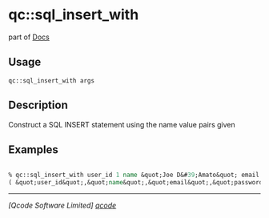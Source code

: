 qc::sql_insert_with
===================

part of [Docs](.)

Usage
-----
`qc::sql_insert_with args`

Description
-----------
Construct a SQL INSERT statement using the name value pairs given

Examples
--------
```tcl

% qc::sql_insert_with user_id 1 name &quot;Joe D&#39;Amato&quot; email joe@example.com password munroe
( &quot;user_id&quot;,&quot;name&quot;,&quot;email&quot;,&quot;password&quot; ) values ( 1,&#39;Joe D&#39;&#39;Amato&#39;,&#39;joe@example.com&#39;,&#39;munroe&#39; )

```

----------------------------------
*[Qcode Software Limited] [qcode]*

[qcode]: www.qcode.co.uk "Qcode Software"